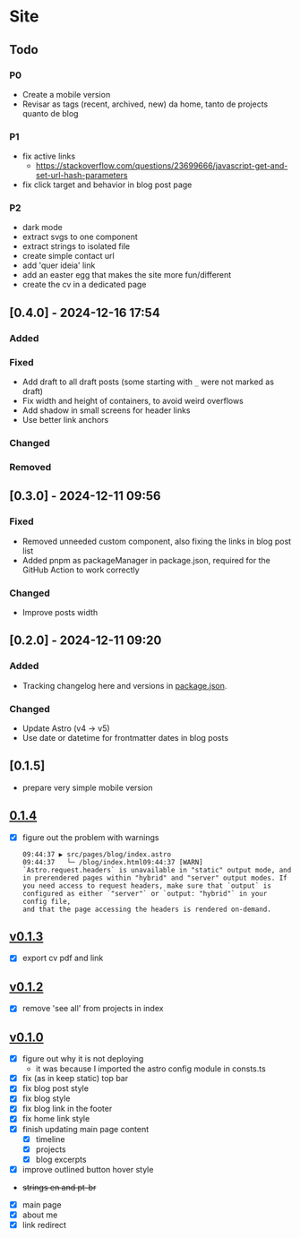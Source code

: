 # Site

## Todo

### P0

- Create a mobile version
- Revisar as tags (recent, archived, new) da home, tanto de projects quanto de
  blog

### P1

- fix active links
  - https://stackoverflow.com/questions/23699666/javascript-get-and-set-url-hash-parameters
- fix click target and behavior in blog post page

### P2

- dark mode
- extract svgs to one component
- extract strings to isolated file
- create simple contact url
- add 'quer ideia' link
- add an easter egg that makes the site more fun/different
- create the cv in a dedicated page

## [0.4.0] - 2024-12-16 17:54

### Added

### Fixed

- Add draft to all draft posts (some starting with `_` were not marked as draft)
- Fix width and height of containers, to avoid weird overflows
- Add shadow in small screens for header links
- Use better link anchors

### Changed

### Removed

## [0.3.0] - 2024-12-11 09:56

### Fixed

- Removed unneeded custom component, also fixing the links in blog post list
- Added pnpm as packageManager in package.json, required for the GitHub Action
  to work correctly

### Changed

- Improve posts width

## [0.2.0] - 2024-12-11 09:20

### Added

- Tracking changelog here and versions in [package.json](./package.json).

### Changed

- Update Astro (v4 -> v5)
- Use date or datetime for frontmatter dates in blog posts

## [0.1.5]

- prepare very simple mobile version

## [0.1.4](https://marcelocra-nsqh6zeav3jj.deno.dev)

- [x] figure out the problem with warnings

      09:44:37 ▶ src/pages/blog/index.astro
      09:44:37   └─ /blog/index.html09:44:37 [WARN] `Astro.request.headers` is unavailable in "static" output mode, and in prerendered pages within "hybrid" and "server" output modes. If you need access to request headers, make sure that `output` is configured as either `"server"` or `output: "hybrid"` in your config file,
      and that the page accessing the headers is rendered on-demand.

## [v0.1.3](https://marcelocra-zjpvd67wbd7t.deno.dev/)

- [x] export cv pdf and link

## [v0.1.2](https://marcelocra-d271fd0hn89k.deno.dev/)

- [x] remove 'see all' from projects in index

## [v0.1.0](https://marcelocra-5d6h6vwr081t.deno.dev/)

- [x] figure out why it is not deploying
  - it was because I imported the astro config module in consts.ts
- [x] fix (as in keep static) top bar
- [x] fix blog post style
- [x] fix blog style
- [x] fix blog link in the footer
- [x] fix home link style
- [x] finish updating main page content
  - [x] timeline
  - [x] projects
  - [x] blog excerpts
- [x] improve outlined button hover style
- ~~strings en and pt-br~~
- [x] main page
- [x] about me
- [x] link redirect
